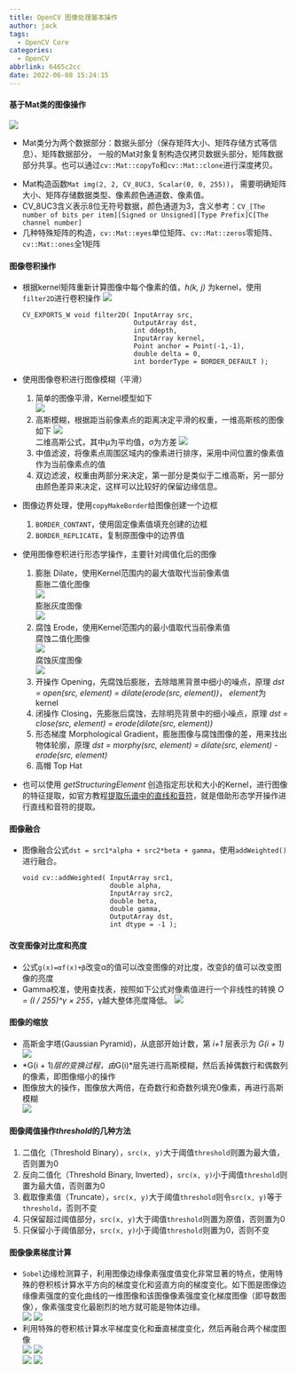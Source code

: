 ```yaml
---
title: OpenCV 图像处理基本操作
author: jack
tags:
  - OpenCV Core
categories:
  - OpenCV
abbrlink: 6465c2cc
date: 2022-06-08 15:24:15
---
```


#### 基于Mat类的图像操作
![](https://cdn.jsdelivr.net/gh/JackHuang021/images@master/images20220608085010.png)
+ Mat类分为两个数据部分：数据头部分（保存矩阵大小、矩阵存储方式等信息）、矩阵数据部分， 一般的Mat对象复制构造仅拷贝数据头部分，矩阵数据部分共享。也可以通过`cv::Mat::copyTo`和`cv::Mat::clone`进行深度拷贝。
<!-- more -->
+ Mat构造函数`Mat img(2, 2, CV_8UC3, Scalar(0, 0, 255))`， 需要明确矩阵大小、矩阵存储数据类型、像素颜色通道数、像素值。
+ CV_8UC3含义表示8位无符号数据，颜色通道为3，含义参考：`CV_[The number of bits per item][Signed or Unsigned][Type Prefix]C[The channel number]`
+ 几种特殊矩阵的构造，`cv::Mat::eyes`单位矩阵、`cv::Mat::zeros`零矩阵、`cv::Mat::ones`全1矩阵

#### 图像卷积操作
+ 根据kernel矩阵重新计算图像中每个像素的值，*h(k, j)* 为kernel，使用`filter2D`进行卷积操作
    ![](https://cdn.jsdelivr.net/gh/JackHuang021/images@master/images20220609163143.png)
    ```
    CV_EXPORTS_W void filter2D( InputArray src, 
                                OutputArray dst, 
                                int ddepth, 
                                InputArray kernel, 
                                Point anchor = Point(-1,-1), 
                                double delta = 0, 
                                int borderType = BORDER_DEFAULT );
    ```
+ 使用图像卷积进行图像模糊（平滑）
    1. 简单的图像平滑，Kernel模型如下  
    ![](https://cdn.jsdelivr.net/gh/JackHuang021/images@master/images20220609163417.png)
    2. 高斯模糊，根据距当前像素点的距离决定平滑的权重，一维高斯核的图像如下
    ![](https://cdn.jsdelivr.net/gh/JackHuang021/images@master/images20220609163925.png)  
    二维高斯公式，其中μ为平均值，σ为方差
    ![](https://cdn.jsdelivr.net/gh/JackHuang021/images@master/images20220609164447.png)
    3. 中值滤波，将像素点周围区域内的像素进行排序，采用中间位置的像素值作为当前像素点的值
    4. 双边滤波，权重由两部分来决定，第一部分是类似于二维高斯，另一部分由颜色差异来决定，这样可以比较好的保留边缘信息。

+ 图像边界处理，使用`copyMakeBorder`给图像创建一个边框
    1. `BORDER_CONTANT`，使用固定像素值填充创建的边框
    2. `BORDER_REPLICATE`，复制原图像中的边界值

+ 使用图像卷积进行形态学操作，主要针对阈值化后的图像
    1. 膨胀 Dilate，使用Kernel范围内的最大值取代当前像素值  
    膨胀二值化图像  
    ![](https://cdn.jsdelivr.net/gh/JackHuang021/images@master/images20220610150255.png)  
    膨胀灰度图像  
    ![](https://cdn.jsdelivr.net/gh/JackHuang021/images@master/images20220610150405.png)
    1. 腐蚀 Erode，使用Kernel范围内的最小值取代当前像素值  
    腐蚀二值化图像  
    ![](https://cdn.jsdelivr.net/gh/JackHuang021/images@master/images20220610150527.png)  
    腐蚀灰度图像  
    ![](https://cdn.jsdelivr.net/gh/JackHuang021/images@master/images20220610150618.png)
    1. 开操作 Opening，先腐蚀后膨胀，去除暗黑背景中细小的噪点，原理 *dst = open(src, element) = dilate(erode(src, element))*， *element*为kernel
    2. 闭操作 Closing，先膨胀后腐蚀，去除明亮背景中的细小噪点，原理 *dst = close(src, element) = erode(dilate(src, element))*
    3. 形态梯度 Morphological Gradient，膨胀图像与腐蚀图像的差，用来找出物体轮廓，原理 *dst = morphy(src, element) = dilate(src, element) - erode(src, element)*
    4. 高帽 Top Hat

+ 也可以使用 *getStructuringElement* 创造指定形状和大小的Kernel，进行图像的特征提取，如官方教程[提取乐谱中的直线和音符](https://docs.opencv.org/4.x/dd/dd7/tutorial_morph_lines_detection.html)，就是借助形态学开操作进行直线和音符的提取。


#### 图像融合
+ 图像融合公式`dst = src1*alpha + src2*beta + gamma`，使用`addWeighted()`进行融合。
    ```
    void cv::addWeighted( InputArray src1,
                          double alpha,
                          InputArray src2,
                          double beta,
                          double gamma,
                          OutputArray dst,
                          int dtype = -1 );	
    ```

#### 改变图像对比度和亮度
+ 公式`g(x)=αf(x)+β`改变α的值可以改变图像的对比度，改变β的值可以改变图像的亮度
+ Gamma校准，使用查找表，按照如下公式对像素值进行一个非线性的转换 *O = (I / 255)^γ × 255*，γ越大整体亮度降低。
![](https://cdn.jsdelivr.net/gh/JackHuang021/images@master/images20220609161302.png)


#### 图像的缩放
+ 高斯金字塔(Gaussian Pyramid)，从底部开始计数，第 *i+1* 层表示为 *G(i + 1)* 
![](https://cdn.jsdelivr.net/gh/JackHuang021/images@master/images20220613132715.png)
+ *G(i + 1)*层的变换过程，由*G(i)*层先进行高斯模糊，然后丢掉偶数行和偶数列的像素，即图像缩小的操作
+ 图像放大的操作，图像放大两倍，在奇数行和奇数列填充0像素，再进行高斯模糊  
![](https://cdn.jsdelivr.net/gh/JackHuang021/images@master/images20220613141653.png)

#### 图像阈值操作*threshold*的几种方法
1. 二值化（Threshold Binary），`src(x, y)`大于阈值`threshold`则置为最大值，否则置为0
2. 反向二值化（Threshold Binary, Inverted），`src(x, y)`小于阈值`threshold`则置为最大值，否则置为0
3. 截取像素值（Truncate），`src(x, y)`大于阈值`threshold`则令`src(x, y)`等于`threshold`，否则不变
4. 只保留超过阈值部分，`src(x, y)`大于阈值`threshold`则置为原值，否则置为0
5. 只保留小于阈值部分，`src(x, y)`小于阈值`threshold`则置为0，否则不变


#### 图像像素梯度计算
+ `Sobel`边缘检测算子，利用图像边缘像素强度值变化非常显著的特点，使用特殊的卷积核计算水平方向的梯度变化和竖直方向的梯度变化。如下图是图像边缘像素强度的变化曲线的一维图像和该图像像素强度变化梯度图像（即导数图像），像素强度变化最剧烈的地方就可能是物体边缘。  
![](https://cdn.jsdelivr.net/gh/JackHuang021/images@master/images20220614155216.png) ![](https://cdn.jsdelivr.net/gh/JackHuang021/images@master/images20220614160139.png)  
+ 利用特殊的卷积核计算水平梯度变化和垂直梯度变化，然后再融合两个梯度图像  
![](https://cdn.jsdelivr.net/gh/JackHuang021/images@master/images20220614160526.png) ![](https://cdn.jsdelivr.net/gh/JackHuang021/images@master/images20220614160536.png)  
![](https://cdn.jsdelivr.net/gh/JackHuang021/images@master/images20220614160543.png) ![](https://cdn.jsdelivr.net/gh/JackHuang021/images@master/images20220614160552.png)